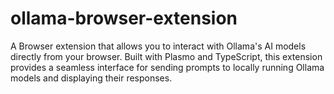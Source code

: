 # ollama-browser-extension
A Browser extension that allows you to interact with Ollama's AI models directly from your browser. Built with Plasmo and TypeScript, this extension provides a seamless interface for sending prompts to locally running Ollama models and displaying their responses.
